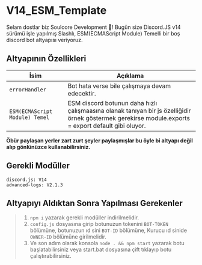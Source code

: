 # V14_ESM_Template
Selam dostlar biz Soulcore Development 👋! Bugün size Discord.JS v14 sürümü işle yapılmış Slashlı, ESM(ECMAScript Module) Temelli bir boş discord bot altyapısı veriyoruz.

## Altyapının Özellikleri
| İsim        | Açıklama                              |
|-------------|---------------------------------------|
| `errorHandler`        | Bot hata verse bile çalışmaya devam edecektir.                 |
| `ESM(ECMAScript Module) Temel`        | ESM discord botunun daha hızlı çalışmaasına olanak tanıyan bir js özelliğidir örnek göstermek gerekirse module.exports = export default gibi oluyor.                 |

**Öbür paylaşan yerler zart zurt şeyler paylaşmışlar bu öyle bi altyapı değil alıp gönlünüzce kullanabilirsiniz.**

## Gerekli Modüller
```
discord.js: V14
advanced-logs: V2.1.3
```

## Altyapıyı Aldıktan Sonra Yapılması Gerekenler
> 1. `npm i` yazarak gerekli modüller indirilmelidir.
> 2. `config.js` dosyasına girip botunuzun tokenini `BOT-TOKEN` bölümüne, botunuzun ıd sini `BOT-ID` bölümüne, Kurucu ıd sinide `OWNER-ID` bölümüne girilmelidir.
> 3. Ve son adım olarak konsola `node . && npm start` yazarak botu başlatabilirsiniz veya start.bat dosyasına çift tıklayıp botu çalıştırabilirsiniz.

